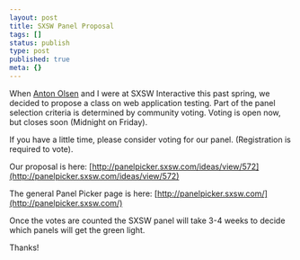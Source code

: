 ```yaml
---
layout: post
title: SXSW Panel Proposal
tags: []
status: publish
type: post
published: true
meta: {}
---
```

When [Anton Olsen](http://www.antonolsen.com) and I were at SXSW Interactive this past spring, we decided to propose a class on web application testing.  Part of the panel selection criteria is determined by community voting.  Voting is open now, but closes soon (Midnight on Friday).

If you have a little time, please consider voting for our panel. (Registration is required to vote).

Our proposal is here:
[http://panelpicker.sxsw.com/ideas/view/572](http://panelpicker.sxsw.com/ideas/view/572)

The general Panel Picker page is here:
[http://panelpicker.sxsw.com/](http://panelpicker.sxsw.com/)

Once the votes are counted the SXSW panel will take 3-4 weeks to decide which panels will get the green light.

Thanks!

